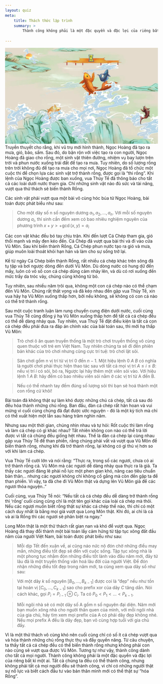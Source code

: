 ```yaml
---
layout: quiz
meta:
    title: Thách thức lập trình
    summary: >
        Thành công không phải là một đặc quyền và đặc lợi của riêng bất kì một ai. Tất cả chúng ta đều có thể thành công, nhưng không phải tất cả mọi người đều sẽ thành công, vì chỉ có những người thật sự nỗ lực và biết cách đầu tư vào bản thân mình mới có thể thật sự “hóa Rồng”...

---
```

![](../assets/do-vui/image1.jpg)
Truyền thuyết cho rằng, khi vũ trụ mới hình thành, Ngọc Hoàng đã tạo ra mưa, gió, bão, sấm. Sau đó, do bận rộn với việc tạo ra con người, Ngọc Hoàng đã giao cho rồng, một sinh vật thiên đường, nhiệm vụ bay lượn trên trời và phun nước xuống trái đất để tạo ra mưa. Tuy nhiên, do số lượng rồng trên trời không đủ để tạo ra mưa cho mọi nơi, Ngọc Hoàng đã tổ chức một cuộc thi để chọn lựa các sinh vật trở thành rồng, được gọi là “thi rồng”. Khi lệnh của Ngọc Hoàng được ban xuống, vua Thủy Tề đã thông báo cho tất cả các loài dưới nước tham gia. Chỉ những sinh vật nào đủ sức và tài năng, vượt qua thử thách sẽ biến thành Rồng. 

Các sinh vật phải vượt qua một bài vô cùng hóc búa từ Ngọc Hoàng, bài toán được phát biểu như sau:

>Cho một dãy số n số nguyên dương $a_1, a_2,\ldots, a_n$. Với mỗi số nguyên dương $a_i$, thí sinh cần đếm xem có bao nhiêu nghiệm nguyên của phương trình $x + y >+ \gcd(x, y) = a_i$

Các con vật khác đều bó tay chịu trận. Khi đến lượt Cá Chép tham gia, gió thổi mạnh và mây đen kéo đến. Cá Chép đã vượt qua bài thi và đi vào cửa Vũ Môn. Sau khi biến thành Rồng, Cá Chép phun nước tạo ra gió và mưa, giúp muôn loài thoát khỏi hạn hán và làm cho sự sống trở lại.

Kể từ ngày Cá Chép biến thành Rồng, rất nhiều cá chép khác trên sông đã tụ tập và bơi ngược dòng đến dưới Vũ Môn. Dù dòng nước có hung dữ đến mấy, luôn có vô số con cá chép dũng cảm nhảy lên, và dù có rơi xuống đến mức trầy da tróc vảy, chúng cũng không từ bỏ.

Tuy nhiên, sau nhiều năm trôi qua, không một con cá chép nào có thể chạm đến Vũ Môn. Chúng rất thất vọng và đã kéo nhau đến gặp vua Thủy Tề, xin vua hãy hạ Vũ Môn xuống thấp hơn, bởi nếu không, sẽ không có con cá nào có thể trở thành rồng.

Sau một cuộc tranh luận làm rung chuyển cung điện dưới nước, cuối cùng vua Thủy Tề cũng đồng ý hạ Vũ Môn xuống thấp hơn để tất cả cá chép đều có thể dễ dàng nhảy qua. Tuy nhiên, vua Thuỷ Tề đặt điều kiện là tất cả con cá chép đều phải đưa ra đáp án chính xác của bài toán sau, thì mới hạ thấp Vũ Môn:

>Trò chơi ô ăn quan truyền thống là một trò chơi truyền thống vô cùng quen thuộc với trẻ em Việt Nam. Tuy nhiên chúng ta sẽ đi đến phiên bản khác của trò chơi nhưng cũng cực trí tuệ: trò chơi lật sỏi.

>Sân chơi gồm n vị trí từ vị trí $0$ đến $n - 1$. Một hiệu lệnh $0$ $A$ $B$ có nghĩa là người chơi phải thực hiện thao tác sau với tất cả mọi vị trí $A \leq i \leq B$: nếu vị trí $i$ có sỏi, bỏ ra, Ngược lại hãy thêm một viên sỏi vào. Với hiệu lệnh $1$ $A$ $B$: hãy đếm có bao nhiêu viên sỏi nằm ở các vị trí từ A đến B.

>Nếu có thể nhanh tay đếm đúng số lượng sỏi thì bạn sẽ hoá thành một con rồng cừ khôi!

Bài toán đã không thật sự làm khó được những chú cá chép, tất cả sau đó đều hóa thành những chú rồng. Ban đầu, đàn cá chép rất hân hoan và vui mừng vì cuối cùng chúng đã đạt được ước nguyện - đó là một kỳ tích mà chỉ có thể xuất hiện một lần sau hàng trăm nghìn năm.

Nhưng sau một thời gian, chúng nhìn nhau và tự hỏi: Rốt cuộc thì làm rồng và làm cá chép có gì khác nhau? Tất nhiên không con nào có thể trả lời được vì tất cả chúng đều giống hệt nhau. Thế là đàn cá chép lại cùng nhau gặp vua Thủy Tề để than phiền, rằng chúng phải vất vả vượt qua Vũ Môn để biến thành rồng, nhưng khi đã trở thành rồng, lại không có gì thú vị hơn so với khi làm cá chép.

Vua Thủy Tề cười lớn và nói rằng: “Thực ra, trong số các ngươi, chưa có ai trở thành rồng cả. Vũ Môn mà các ngươi dễ dàng nhảy qua thực ra là giả. Ta thấy các ngươi đáng lẽ phải nỗ lực một phen gian khó, nâng cao tiêu chuẩn bản thân… nhưng các ngươi không chỉ không cố gắng mà còn đến gặp ta để than phiền. Vì vậy, ta đã che đi Vũ Môn thật và dựng lên Vũ Môn giả để các ngươi thỏa nguyện..”

Cuối cùng, vua Thủy Tề nói: “Nếu tất cả cá chép đều dễ dàng trở thành rồng thì ‘rồng’ cuối cùng cũng chỉ là một tên gọi khác của loài cá chép mà thôi. Nếu các ngươi muốn biết rồng thật sự khác cá chép thế nào, thì chỉ có một cách duy nhất là bằng mọi giá vượt qua Long Môn thật. Khi đó, ai chỉ là cá và ai là Rồng thì các ngươi sẽ phân biệt ra ngay.”

Long Môn thật là một thử thách rất gian nan và khó để vượt qua. Ngọc Hoàng đã thay đổi thành một bài toán lấy cảm hứng từ tập tục xông đất đầu năm của người Việt Nam, bài toán được phát biểu như sau:

>Mỗi dịp Tết đến xuân về, ai cũng náo nức nô đón chờ những điều may mắn, những điều tốt đẹp sẽ đến với cuộc sống. Tập tục xông nhà là một phong tục nhằm đón những điều tốt lành vào đầu năm mới, đây từ lâu đã là một truyền thống văn hoá lâu đời của người Việt. Để đón nhận những điều tốt đẹp trong năm mới, ta cùng xem qua dãy số như sau:

>Với một dãy $k$ số nguyên $[B_0, …, B_{k - 1}]$ được coi là “đẹp” nếu như tồn tại hoán vị $[C_0, …, C_{k - 1}]$ sao cho prefix xor của dãy $C$ tăng dần. Nói cách khác, gọi $P_i = P_{i - 1} \oplus C_i$. Ta có $P_0 < P_1 < … < P_{k - 1}$. 

>Mỗi ngôi nhà sẽ có một dãy số A gồm n số nguyên đại diện. Năm mới bạn muốn xông nhà cho người thân quen của mình, với mỗi ngôi nhà của gia chủ, hãy tìm xem mọi prefix của A có phải dãy đẹp không nhé. Nếu mọi prefix A đều là dãy đẹp, bạn vô cùng hợp tuổi với gia chủ đấy.

Vì là một thử thách vô cùng khó nên cuối cùng chỉ có số ít cá chép vượt qua và hóa thành những chú rồng thực thụ và đầy quyền năng. Từ câu chuyện, ta thấy tất cả cá chép đều có thể biến thành rồng nhưng không phải con nào cũng sẽ vượt qua được Vũ Môn. Tương tự như vậy, thành công dành cho tất cả mọi người. Thành công không phải là một đặc quyền và đặc lợi của riêng bất kì một ai. Tất cả chúng ta đều có thể thành công, nhưng không phải tất cả mọi người đều sẽ thành công, vì chỉ có những người thật sự nỗ lực và biết cách đầu tư vào bản thân mình mới có thể thật sự “hóa Rồng”.